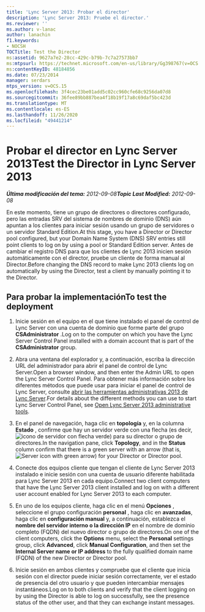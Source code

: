 ```yaml
---
title: 'Lync Server 2013: Probar el director'
description: 'Lync Server 2013: Pruebe el director.'
ms.reviewer: ''
ms.author: v-lanac
author: lanachin
f1.keywords:
- NOCSH
TOCTitle: Test the Director
ms:assetid: 9627a7e2-28cc-429c-b79b-7c7a27573bb7
ms:mtpsurl: https://technet.microsoft.com/en-us/library/Gg398767(v=OCS.15)
ms:contentKeyID: 48184856
ms.date: 07/23/2014
manager: serdars
mtps_version: v=OCS.15
ms.openlocfilehash: 3f4cec23be01add5c02cc960cfe68c9256da07d8
ms.sourcegitcommit: 36fee89bb887bea4f18b19f17a8c69daf5bc423d
ms.translationtype: MT
ms.contentlocale: es-ES
ms.lasthandoff: 11/26/2020
ms.locfileid: "49441214"
---
```

# <a name="test-the-director-in-lync-server-2013"></a><span data-ttu-id="11922-103">Probar el director en Lync Server 2013</span><span class="sxs-lookup"><span data-stu-id="11922-103">Test the Director in Lync Server 2013</span></span>

<div data-xmlns="http://www.w3.org/1999/xhtml">

<div class="topic" data-xmlns="http://www.w3.org/1999/xhtml" data-msxsl="urn:schemas-microsoft-com:xslt" data-cs="https://msdn.microsoft.com/">

<div data-asp="https://msdn2.microsoft.com/asp">



</div>

<div id="mainSection">

<div id="mainBody"><span data-ttu-id="11922-104">

<span> </span></span><span class="sxs-lookup"><span data-stu-id="11922-104">

<span> </span></span></span>

<span data-ttu-id="11922-105">_**Última modificación del tema:** 2012-09-08_</span><span class="sxs-lookup"><span data-stu-id="11922-105">_**Topic Last Modified:** 2012-09-08_</span></span>

<span data-ttu-id="11922-106">En este momento, tiene un grupo de directores o directores configurado, pero las entradas SRV del sistema de nombres de dominio (DNS) aún apuntan a los clientes para iniciar sesión usando un grupo de servidores o un servidor Standard Edition.</span><span class="sxs-lookup"><span data-stu-id="11922-106">At this stage, you have a Director or Director pool configured, but your Domain Name System (DNS) SRV entries still point clients to log on by using a pool or Standard Edition server.</span></span> <span data-ttu-id="11922-107">Antes de cambiar el registro DNS para que los clientes de Lync 2013 inicien sesión automáticamente con el director, pruebe un cliente de forma manual al Director.</span><span class="sxs-lookup"><span data-stu-id="11922-107">Before changing the DNS record to make Lync 2013 clients log on automatically by using the Director, test a client by manually pointing it to the Director.</span></span>

<div>

## <a name="to-test-the-deployment"></a><span data-ttu-id="11922-108">Para probar la implementación</span><span class="sxs-lookup"><span data-stu-id="11922-108">To test the deployment</span></span>

1.  <span data-ttu-id="11922-109">Inicie sesión en el equipo en el que tiene instalado el panel de control de Lync Server con una cuenta de dominio que forme parte del grupo **CSAdministrator** .</span><span class="sxs-lookup"><span data-stu-id="11922-109">Log on to the computer on which you have the Lync Server Control Panel installed with a domain account that is part of the **CSAdministrator** group.</span></span>

2.  <span data-ttu-id="11922-110">Abra una ventana del explorador y, a continuación, escriba la dirección URL del administrador para abrir el panel de control de Lync Server.</span><span class="sxs-lookup"><span data-stu-id="11922-110">Open a browser window, and then enter the Admin URL to open the Lync Server Control Panel.</span></span> <span data-ttu-id="11922-111">Para obtener más información sobre los diferentes métodos que puede usar para iniciar el panel de control de Lync Server, consulte [abrir las herramientas administrativas 2013 de Lync Server](lync-server-2013-open-lync-server-administrative-tools.md).</span><span class="sxs-lookup"><span data-stu-id="11922-111">For details about the different methods you can use to start Lync Server Control Panel, see [Open Lync Server 2013 administrative tools](lync-server-2013-open-lync-server-administrative-tools.md).</span></span>

3.  <span data-ttu-id="11922-112">En el panel de navegación, haga clic en **topología** y, en la columna **Estado** , confirme que hay un servidor verde con una flecha (es decir, ![icono de servidor con flecha verde](images/Gg398767.2263cdb7-7e60-457a-a528-a3a082bd051b(OCS.15).jpg "Icono de servidor con flecha verde")) para su director o grupo de directores.</span><span class="sxs-lookup"><span data-stu-id="11922-112">In the navigation pane, click **Topology**, and in the **Status** column confirm that there is a green server with an arrow (that is, ![Server icon with green arrow](images/Gg398767.2263cdb7-7e60-457a-a528-a3a082bd051b(OCS.15).jpg "Server icon with green arrow")) for your Director or Director pool.</span></span>

4.  <span data-ttu-id="11922-113">Conecte dos equipos cliente que tengan el cliente de Lync Server 2013 instalado e inicie sesión con una cuenta de usuario diferente habilitada para Lync Server 2013 en cada equipo.</span><span class="sxs-lookup"><span data-stu-id="11922-113">Connect two client computers that have the Lync Server 2013 client installed and log on with a different user account enabled for Lync Server 2013 to each computer.</span></span>

5.  <span data-ttu-id="11922-114">En uno de los equipos cliente, haga clic en el menú **Opciones** , seleccione el grupo configuración **personal** , haga clic en **avanzadas**, haga clic en **configuración manual** y, a continuación, establezca el **nombre del servidor interno o la dirección IP** en el nombre de dominio completo (FQDN) del nuevo director o grupo de directores.</span><span class="sxs-lookup"><span data-stu-id="11922-114">On one of the client computers, click the **Options** menu, select the **Personal** settings group, click **Advanced**, click **Manual Configuration**, and then set the **Internal Server name or IP address** to the fully qualified domain name (FQDN) of the new Director or Director pool.</span></span>

6.  <span data-ttu-id="11922-115">Inicie sesión en ambos clientes y compruebe que el cliente que inicia sesión con el director puede iniciar sesión correctamente, ver el estado de presencia del otro usuario y que pueden intercambiar mensajes instantáneos.</span><span class="sxs-lookup"><span data-stu-id="11922-115">Log on to both clients and verify that the client logging on by using the Director is able to log on successfully, see the presence status of the other user, and that they can exchange instant messages.</span></span>

<span data-ttu-id="11922-116"></div>

</div>

<span> </span>

</div>

</div>

</span><span class="sxs-lookup"><span data-stu-id="11922-116"></div>

</div>

<span> </span>

</div>

</div>

</span></span></div>


